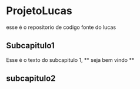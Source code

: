 # ProjetoLucas
esse é o repositorio de codigo fonte do lucas

## Subcapitulo1

Esse é o texto do subcapitulo 1, ** seja bem vindo **


## subcapitulo2


